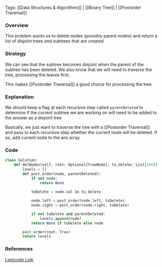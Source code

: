 
Tags: [[Data Structures & Algorithms]] | [[Binary Tree]] | [[Postorder Traversal]]


### Overview
This problem wants us to delete nodes (possibly parent nodes) and return a list of disjoint trees and subtrees that are created.


### Strategy
We can see that the subtree becomes disjoint when the parent of the subtree has been deleted. We also know that we will need to traverse the tree, processing the leaves first.

This makes [[Postorder Traversal]] a good choice for processing the tree.


### Explanation
We should keep a flag at each recursive step called `parentDeleted` to determine if the current subtree we are working on will need to be added to the answer as a disjoint tree.

Basically, we just want to traverse the tree with a [[Postorder Traversal]] and pass to each recursive step whether the current node will be deleted. If so, add current node to the ans array.


### Code
```python
class Solution:
    def delNodes(self, root: Optional[TreeNode], to_delete: List[int]) -> List[TreeNode]:
        levels = []
        def post_order(node, parentDeleted):
            if not node:
                return None
            
            toDelete = node.val in to_delete

            node.left = post_order(node.left, toDelete)
            node.right = post_order(node.right, toDelete)

            if not toDelete and parentDeleted:
                levels.append(node)
            return None if toDelete else node

        post_order(root, True)
        return levels
```


### References
[Leetcode Link]()

